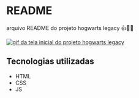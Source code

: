 # README
arquivo README do projeto hogwarts legacy 👍🧙‍♂️

[<img src="./hogw.gif" alt="gif da tela inicial do projeto hogwarts legacy">](https://allextr.github.io/hogwarts-legacy/)

## Tecnologias utilizadas
- HTML
- CSS
- JS